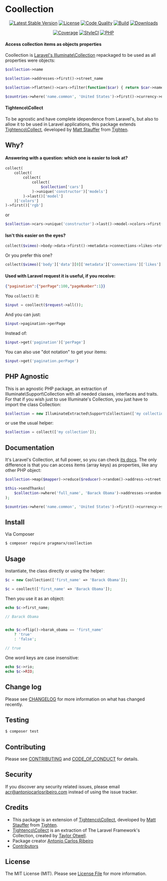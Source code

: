 # Coollection

<p align="center">
    <a href="https://packagist.org/packages/pragmarx/coollection"><img alt="Latest Stable Version" src="https://img.shields.io/packagist/v/pragmarx/coollection.svg?style=flat-square"></a>
    <a href="LICENSE"><img alt="License" src="https://img.shields.io/badge/license-MIT-brightgreen.svg?style=flat-square"></a>
    <a href="https://scrutinizer-ci.com/g/antonioribeiro/coollection/?branch=master"><img alt="Code Quality" src="https://img.shields.io/scrutinizer/g/antonioribeiro/coollection.svg?style=flat-square"></a>
    <a href="https://travis-ci.org/antonioribeiro/coollection"><img alt="Build" src="https://img.shields.io/travis/antonioribeiro/coollection.svg?style=flat-square"></a>
    <a href="https://packagist.org/packages/pragmarx/coollection"><img alt="Downloads" src="https://img.shields.io/packagist/dt/pragmarx/coollection.svg?style=flat-square"></a>
</p>
<p align="center">
    <a href="https://scrutinizer-ci.com/g/antonioribeiro/coollection/?branch=master"><img alt="Coverage" src="https://img.shields.io/scrutinizer/coverage/g/antonioribeiro/coollection.svg?style=flat-square"></a>
    <a href="https://styleci.io/repos/108602178"><img alt="StyleCI" src="https://styleci.io/repos/108602178/shield"></a>
    <!-- <a href="https://insight.sensiolabs.com/projects/156fbef1-b03f-4fca-ba97-57874b7a35bf"><img alt="SensioLabsInsight" src="https://img.shields.io/sensiolabs/i/156fbef1-b03f-4fca-ba97-57874b7a35bf.svg?style=flat-square"></a> -->
    <a href="https://travis-ci.org/antonioribeiro/coollection"><img alt="PHP" src="https://img.shields.io/badge/PHP-7.0%20--%207.3-brightgreen.svg?style=flat-square"></a>
</p>

#### Access collection items as objects properties

Coollection is [Laravel's Illuminate\Collection](https://laravel.com/docs/5.5/collections) repackaged to be used as all properties were objects: 

``` php
$collection->name

$collection->addresses->first()->street_name

$collection->flatten()->cars->filter(function($car) { return $car->name == 'ferrari' })->last()->model

$countries->where('name.common', 'United States')->first()->currency->name->english;
```

#### Tightenco\Collect

To be agnostic and have complete idependence from Laravel's, but also to allow it to be used in Laravel applications, this package extends [Tightenco\Collect](https://github.com/tightenco/collect), developed by [Matt Stauffer](https://twitter.com/stauffermatt) from [Tighten](https://twitter.com/tightenco). 

## Why?

#### Answering with a question: which one is easier to look at?

``` php
collect(
    collect(
        collect(
            collect(
                $collection['cars']
            )->unique('constructor')['models']
        )->last()['model']
    )['colors']
)->first()['rgb']
```

or

``` php
$collection->cars->unique('constructor')->last()->model->colors->first()->rgb
```

#### Isn't this easier on the eyes?

``` php
collect($vimeo)->body->data->first()->metadata->connections->likes->total;
```

Or you prefer this one?


``` php
collect($vimeo)['body']['data'][0]['metadata']['connections']['likes']['total'];
```

#### Used with Laravel request it is useful, if you receive:
 
``` json
{"pagination":{"perPage":100,"pageNumber":1}}
```

You `collect()` it:

``` php
$input = coollect($request->all());
```

And you can just:

``` php
$input->pagination->perPage
```

Instead of:

``` php
$input->get('pagination')['perPage']
```

You can also use "dot notation" to get your items:

``` php
$input->get('pagination.perPage')
```

## PHP Agnostic

This is an agnostic PHP package, an extraction of Illuminate\Support\Collection with all needed classes, interfaces and traits. For that if you wish just to use Illuminate's Collection, you just have to import the class Collection:

``` php
$collection = new IlluminateExtracted\Support\Collection(['my collection']); 
```

or use the usual helper:

``` php
$collection = collect(['my collection']); 
```

## Documentation

It's Laravel's Collection, at full power, so you can check [its docs](https://laravel.com/docs/5.6/collections). The only difference is that you can access items (array keys) as properties, like any other PHP object:

``` php
$collection->map($mapper)->reduce($reducer)->random()->address->street

$this->sendThanks(
    $collection->where('full_name', 'Barack Obama')->addresses->random()
);    

$countries->where('name.common', 'United States')->first()->currency->symbol;
```

## Install

Via Composer

``` bash
$ composer require pragmarx/coollection
```

## Usage

Instantiate, the class directly or using the helper:

``` php
$c = new Coollection(['first_name' => 'Barack Obama']);

$c = coollect(['first_name' => 'Barack Obama']);
``` 

Then you use it as an object:

``` php
echo $c->first_name;

// Barack Obama


echo $c->flip()->barak_obama == 'first_name' 
    ? 'true' 
    : 'false';

// true
```

One word keys are case insensitive:

``` php
echo $c->rio;
echo $c->RIO;
```

## Change log

Please see [CHANGELOG](CHANGELOG.md) for more information on what has changed recently.

## Testing

``` bash
$ composer test
```

## Contributing

Please see [CONTRIBUTING](CONTRIBUTING.md) and [CODE_OF_CONDUCT](CODE_OF_CONDUCT.md) for details.

## Security

If you discover any security related issues, please email acr@antoniocarlosribeiro.com instead of using the issue tracker.

## Credits

- This package is an extension of [Tightenco\Collect](https://github.com/tightenco/collect), developed by [Matt Stauffer](https://twitter.com/stauffermatt) from [Tighten](https://twitter.com/tightenco).
- [Tightenco\Collect](https://github.com/tightenco/collect) is an extraction of The Laravel Framework's Collection, created by [Taylor Otwell](https://twitter.com/taylorotwell).
- Package creator [Antonio Carlos Ribeiro](https://twitter.com/iantonioribeiro)
- [Contributors](https://github.com/antonioribeiro/ia-str/graphs/contributors)

## License

The MIT License (MIT). Please see [License File](LICENSE.md) for more information.
